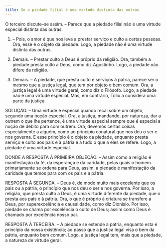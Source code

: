 ```yaml
---
title: Se a piedade filial é uma virtude distinta das outras
---
```


O terceiro discute–se assim. – Parece que a piedade filial não é uma virtude especial distinta das outras.  

1. – Pois, o amor é que nos leva a prestar serviço e culto a certas pessoas. Ora, esse é o objeto da piedade. Logo, a piedade não é uma virtude distinta das outras.  

2. Demais. – Prestar culto a Deus é próprio da religião. Ora, também a piedade presta culto a Deus, como diz Agostinho. Logo, a piedade não difere da religião. 

3. Demais. – A piedade, que presta culto e serviços à pátria, parece ser o mesmo que a justiça legal, que tem por objeto o bem comum. Ora, a justiça legal é uma virtude geral, como diz o Filósofo. Logo, a piedade não é uma virtude especial.  Mas, em contrário, Túlio a considera uma parte da justiça.  

SOLUÇÃO. – Uma virtude é especial quando recai sobre um objeto, segundo uma noção especial. Ora, a justiça, mandando, por natureza, dar a outrem o que lhe pertence, é uma virtude especial sempre que é especial a noção de débito para com outrem. Ora, devemos certas coisas especialmente a alguém, como ao princípio conatural que nos deu o ser e nos governa. E esse princípio é o objeto da piedade, enquanto presta serviço e culto aos pais e à pátria e a tudo o que a eles se refere. Logo, a piedade é uma virtude especial.  

DONDE A RESPOSTA À PRIMEIRA OBJEÇÃO. – Assim como a religião é manifestação da fé, da esperança e da caridade, pelas quais o homem primariamente se ordena para Deus, assim, a piedade é manifestação da caridade que temos para com os pais e a pátria.  

RESPOSTA À SEGUNDA. – Deus é, de modo muito mais excelente que os pais ou a pátria, o princípio que nos deu o ser e nos governa. Por isso, a religião, que presta culto a Deus, é uma virtude diferente da piedade, que o presta aos pais e à pátria. Ora, o que é próprio à criatura se transfere a Deus, por superexcelência e causalidade, como diz Dionísio. Por isso, piedade se chama por excelência o culto de Deus; assim como Deus é chamado por excelência nosso pai.  

RESPOSTA À TERCEIRA. – A piedade se estende à pátria, enquanto esta é princípio da nossa existência; ao passo que a justiça legal visa o bem da pátria, enquanto bem comum. Logo, a justiça legal tem, mais que a piedade, a natureza de virtude geral.